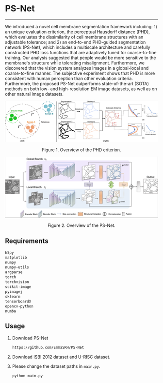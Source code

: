 # PS-Net
---
We introduced a novel cell membrane segmentation framework including: 1) an unique evaluation criterion, the perceptual Hausdorff distance (PHD), which evaluates the dissimilarity of cell membrane structures with an adjustable tolerance; and 2) an end-to-end PHD-guided segmentation network (PS-Net), which includes a multiscale architecture and carefully constructed PHD loss functions that are adaptively tuned for coarse-to-fine training. Our analysis suggested that people would be more sensitive to the membrane's structure while tolerating misalignment. Furthermore, we discovered that the vision system analyzes images in a global-local and coarse-to-fine manner. The subjective experiment shows that PHD is more consistent with human perception than other evaluation criteria. Furthermore, the proposed PS-Net outperforms state-of-the-art (SOTA) methods on both low- and high-resolution EM image datasets, as well as on other natural image datasets.


<p align="center"><img src="img/phd.png"/></p>
<p align="center">Figure 1. Overview of the PHD criterion.</p>
<p align="center"><img src="img/psnet.png"/></p>
<p align="center">Figure 2. Overview of the PS-Net.</p>

## Requirements

```
h5py
matplotlib
numpy
numpy-utils
argparse
torch
torchvision
scikit-image
pyimagej
sklearn
tensorboardX
opencv-python
numba
```

## Usage
1. Download PS-Net

	```bash
	https://github.com/EmmaSRH/PS-Net
	```
2. Download ISBI 2012 dataset and U-RISC dataset.
3. Please change the dataset paths in ```main.py```. 

	```bash
	python main.py
	```